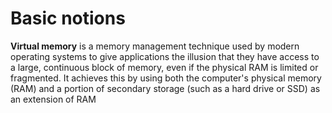 # Basic notions


**Virtual memory** is a memory management technique used by modern operating systems to give applications the illusion that they have access to a large, 
continuous block of memory, even if the physical RAM is limited or fragmented. It achieves this 
by using both the computer's physical memory (RAM) and a portion of secondary storage (such as a hard drive or SSD) as an extension of RAM
